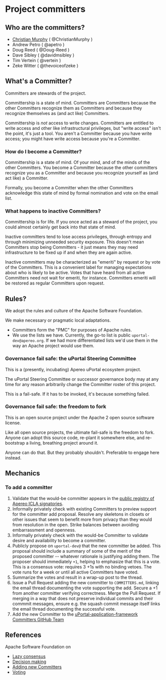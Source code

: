 # Project committers

## Who are the committers?

+ [Christian Murphy][Christian Murphy committer election record] ( @ChristianMurphy )
+ Andrew Petro ( @apetro )
+ Doug Reed ( @Doug-Reed )
+ Dave Sibley ( @davidmsibley )
+ Tim Vertein ( @vertein )
+ Zeke Witter ( @thevoiceofzeke )

## What's a Committer?

Committers are stewards of the project.

Committership is a state of mind. Committers are Committers because the other Committers recognize them as Committers and because they recognize themselves as (and act like) Committers.

Committership is *not* access to write changes. Committers are entitled to write access and other like infrastructural privileges, but "write access" isn't the point, it's just a tool. You aren't a Committer because you have write access; you might have write access because you're a Committer.

### How do I become a Committer?

Committership is a state of mind. Of your mind, and of the minds of the other Committers. You become a Committer because the other committers recognize you as a Committer and because you recognize yourself as (and act like) a Committer.

Formally, you become a Committer when the other Committers acknowledge this state of mind by formal nomination and vote on the email list.

### What happens to inactive Committers?

Committership is for life. If you once acted as a steward of the project, you could almost certainly get back into that state of mind.

Inactive committers tend to lose access privileges, through entropy and through minimizing unneeded security exposure. This doesn't mean Committers stop being Committers - it just means they may need infrastructure to be fixed up if and when they are again active.

Inactive committers may be characterized as "emeriti" by request or by vote of the Committers. This is a convenient label for managing expectations about who is likely to be active. Votes that have heard from all active Committers need not wait for emeriti, for instance. Committers emeriti will be restored as regular Committers upon request.

## Rules?

We adopt the rules and culture of the Apache Software Foundation.

We make necessary or pragmatic local adaptations.

+ Committers form the "PMC" for purposes of Apache rules.
+ We use the lists we have. Currently, the go-to list is public  `uportal-dev@apereo.org`. If we had more differentiated lists we'd use them in the way an Apache project would use them.

### Governance fail safe: the uPortal Steering Committee

This is a (presently, incubating) Apereo uPortal ecosystem project.

The uPortal Steering Committee or successor governance body may at any time for any reason arbitrarily change the Committer roster of this project.

This is a fail-safe. If it has to be invoked, it's because something failed.

### Governance fail safe: the freedom to fork

This is an open source project under the Apache 2 open source software license.

Like all open source projects, the ultimate fail-safe is the freedom to fork. Anyone can adopt this source code, re-plant it somewhere else, and re-bootstrap a living, breathing project around it.

Anyone can do that. But they probably shouldn't. Preferable to engage here instead.

## Mechanics

### To add a committer

1. Validate that the would-be committer appears in the [public registry of Apereo ICLA signatories][].
2. Informally privately check with existing Committers to preview support for the committer add proposal. Resolve any skeletons in closets or other issues that seem to benefit more from privacy than they would from resolution in the open. Strike balances between avoiding embarrassment and openness.
3. Informally privately check with the would-be Committer to validate desire and availability to become a committer.
4. Publicly propose on `uportal-dev@` that the new committer be added. This proposal should include a summary of some of the merit of the proposed committer -- whatever rationale is justifying adding them. The proposer should immediately `+1`, helping to emphasize that this is a vote. This is a consensus vote: requires 3 +1s with no binding vetoes. The vote runs for a week or until all active Committers have voted.
5. Summarize the votes and result in a wrap-up post to the thread.
6. Issue a Pull Request adding the new committer to `COMMITTERS.md`, linking the email thread documenting the vote supporting the add. Secure a +1 from another committer verifying correctness. Merge the Pull Request. If merging in a way that does not preserve individual commits and their commmit messages, ensure e.g. the squash commit message itself links the email thread documenting the successful vote.
7. Add the new Committer to the [uPortal-application-framework Committers GitHub Team][]

## References

Apache Software Foundation on

+ [Lazy consensus](https://community.apache.org/committers/lazyConsensus.html)
+ [Decision making](https://community.apache.org/committers/decisionMaking.html)
+ [Adding new Committers](https://community.apache.org/newcommitter.html)
+ [Voting](https://community.apache.org/committers/voting.html)

[public registry of Apereo ICLA signatories]: http://licensing.apereo.org/
[uPortal-application-framework Committers GitHub team]: https://github.com/orgs/UW-Madison-DoIT/teams/uportal-application-framework-committers

[Christian Murphy committer election record]: https://groups.google.com/a/apereo.org/d/msg/uportal-dev/qcl7cyVWCDU/Z_mUyIXBAQAJ

